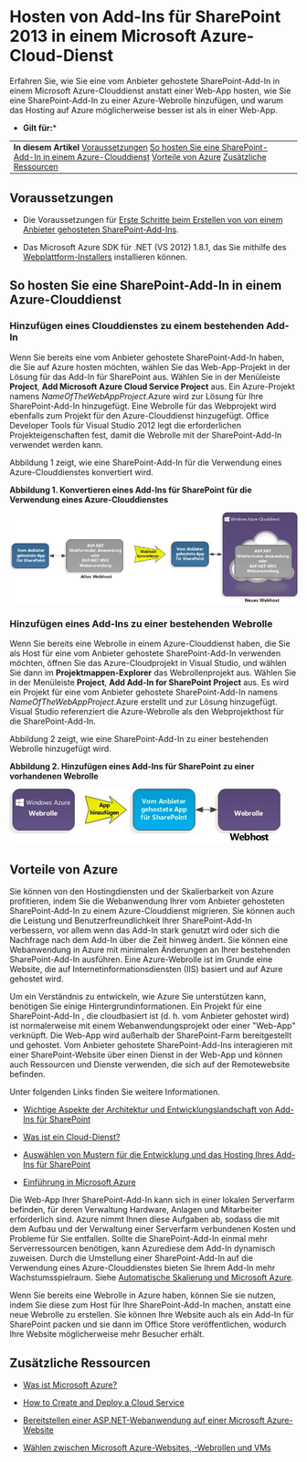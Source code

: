

# Hosten von Add-Ins für SharePoint 2013 in einem Microsoft Azure-Cloud-Dienst
Erfahren Sie, wie Sie eine vom Anbieter gehostete SharePoint-Add-In in einem Microsoft Azure-Clouddienst anstatt einer Web-App hosten, wie Sie eine SharePoint-Add-In zu einer Azure-Webrolle hinzufügen, und warum das Hosting auf Azure möglicherweise besser ist als in einer Web-App.
 * **Gilt für:*** 





|||
|:-----|:-----|
|**In diesem Artikel**          [Voraussetzungen](#SP15createselfhostapp_bk_prereq)           [So hosten Sie eine SharePoint-Add-In in einem Azure-Clouddienst](#SP15HostAzure_bk_HowTo)           [Vorteile von Azure](#SP15HostAzure_bk_Why)           [Zusätzliche Ressourcen](#SP15Devapps_AddtionalResources)||
 

## Voraussetzungen
<a name="SP15createselfhostapp_bk_prereq"> </a>


- Die Voraussetzungen für  [Erste Schritte beim Erstellen von von einem Anbieter gehosteten SharePoint-Add-Ins](get-started-creating-provider-hosted-sharepoint-add-ins.md).


- Das Microsoft Azure SDK für .NET (VS 2012) 1.8.1, das Sie mithilfe des  [Webplattform-Installers](http://www.microsoft.com/web/downloads/platform.aspx) installieren können.



## So hosten Sie eine SharePoint-Add-In in einem Azure-Clouddienst
<a name="SP15HostAzure_bk_HowTo"> </a>


### Hinzufügen eines Clouddienstes zu einem bestehenden Add-In

Wenn Sie bereits eine vom Anbieter gehostete SharePoint-Add-In haben, die Sie auf Azure hosten möchten, wählen Sie das Web-App-Projekt in der Lösung für das Add-In für SharePoint aus. Wählen Sie in der Menüleiste **Project**, **Add Microsoft Azure Cloud Service Project** aus. Ein Azure-Projekt namens _NameOfTheWebAppProject_.Azure wird zur Lösung für Ihre SharePoint-Add-In hinzugefügt. Eine Webrolle für das Webprojekt wird ebenfalls zum Projekt für den Azure-Clouddienst hinzugefügt. Office Developer Tools für Visual Studio 2012 legt die erforderlichen Projekteigenschaften fest, damit die Webrolle mit der SharePoint-Add-In verwendet werden kann.



Abbildung 1 zeigt, wie eine SharePoint-Add-In für die Verwendung eines Azure-Clouddienstes konvertiert wird.




**Abbildung 1. Konvertieren eines Add-Ins für SharePoint für die Verwendung eines Azure-Clouddienstes**








![Konvertieren einer App für SharePoint für die Verwendung einer Microsoft Azure-Webrolle](images/SP_15_App_ConvertAppToWebRole.jpg)












### Hinzufügen eines Add-Ins zu einer bestehenden Webrolle

Wenn Sie bereits eine Webrolle in einem Azure-Clouddienst haben, die Sie als Host für eine vom Anbieter gehostete SharePoint-Add-In verwenden möchten, öffnen Sie das Azure-Cloudprojekt in Visual Studio, und wählen Sie dann im **Projektmappen-Explorer** das Webrollenprojekt aus. Wählen Sie in der Menüleiste **Project**, **Add Add-In for SharePoint Project** aus. Es wird ein Projekt für eine vom Anbieter gehostete SharePoint-Add-In namens _NameOfTheWebAppProject_.Azure erstellt und zur Lösung hinzugefügt. Visual Studio referenziert die Azure-Webrolle als den Webprojekthost für die SharePoint-Add-In.



Abbildung 2 zeigt, wie eine SharePoint-Add-In zu einer bestehenden Webrolle hinzugefügt wird.




**Abbildung 2. Hinzufügen eines Add-Ins für SharePoint zu einer vorhandenen Webrolle**








![Hinzufügen einer App für SharePoint zu einer vorhandenen Webrolle](images/SP_15_App_AddAppToWebRole.jpg)












## Vorteile von Azure
<a name="SP15HostAzure_bk_Why"> </a>

Sie können von den Hostingdiensten und der Skalierbarkeit von Azure profitieren, indem Sie die Webanwendung Ihrer vom Anbieter gehosteten SharePoint-Add-In zu einem Azure-Clouddienst migrieren. Sie können auch die Leistung und Benutzerfreundlichkeit Ihrer SharePoint-Add-In verbessern, vor allem wenn das Add-In stark genutzt wird oder sich die Nachfrage nach dem Add-In über die Zeit hinweg ändert. Sie können eine Webanwendung in Azure mit minimalen Änderungen an Ihrer bestehenden SharePoint-Add-In ausführen. Eine Azure-Webrolle ist im Grunde eine Website, die auf Internetinformationsdiensten (IIS) basiert und auf Azure gehostet wird. 



Um ein Verständnis zu entwickeln, wie Azure Sie unterstützen kann, benötigen Sie einige Hintergrundinformationen. Ein Projekt für eine SharePoint-Add-In , die cloudbasiert ist (d. h. vom Anbieter gehostet wird) ist normalerweise mit einem Webanwendungsprojekt oder einer "Web-App" verknüpft. Die Web-App wird außerhalb der SharePoint-Farm bereitgestellt und gehostet. Vom Anbieter gehostete SharePoint-Add-Ins interagieren mit einer SharePoint-Website über einen Dienst in der Web-App und können auch Ressourcen und Dienste verwenden, die sich auf der Remotewebsite befinden.



Unter folgenden Links finden Sie weitere Informationen.




-  [Wichtige Aspekte der Architektur und Entwicklungslandschaft von Add-Ins für SharePoint](important-aspects-of-the-sharepoint-add-in-architecture-and-development-landscap.md)


-  [Was ist ein Cloud-Dienst?](http://www.windowsazure.com/de-de/manage/services/cloud-services/what-is-a-cloud-service/)


-  [Auswählen von Mustern für die Entwicklung und das Hosting Ihres Add-Ins für SharePoint](choose-patterns-for-developing-and-hosting-your-sharepoint-add-in.md)


-  [Einführung in Microsoft Azure](http://www.windowsazure.com/de-de/develop/net/fundamentals/intro-to-windows-azure/)


Die Web-App Ihrer SharePoint-Add-In kann sich in einer lokalen Serverfarm befinden, für deren Verwaltung Hardware, Anlagen und Mitarbeiter erforderlich sind. Azure nimmt Ihnen diese Aufgaben ab, sodass die mit dem Aufbau und der Verwaltung einer Serverfarm verbundenen Kosten und Probleme für Sie entfallen. Sollte die SharePoint-Add-In einmal mehr Serverressourcen benötigen, kann Azurediese dem Add-In dynamisch zuweisen. Durch die Umstellung einer SharePoint-Add-In auf die Verwendung eines Azure-Clouddienstes bieten Sie Ihrem Add-In mehr Wachstumsspielraum. Siehe  [Automatische Skalierung und Microsoft Azure](http://msdn.microsoft.com/de-de/library/hh680945%28v=pandp.50%29.aspx).



Wenn Sie bereits eine Webrolle in Azure haben, können Sie sie nutzen, indem Sie diese zum Host für Ihre SharePoint-Add-In machen, anstatt eine neue Webrolle zu erstellen. Sie können Ihre Website auch als ein Add-In für SharePoint packen und sie dann im Office Store veröffentlichen, wodurch Ihre Website möglicherweise mehr Besucher erhält.




## Zusätzliche Ressourcen
<a name="SP15Devapps_AddtionalResources"> </a>


-  [Was ist Microsoft Azure?](http://www.windowsazure.com/de-de/documentation/)


-  [How to Create and Deploy a Cloud Service](http://www.windowsazure.com/de-de/manage/services/cloud-services/how-to-create-and-deploy-a-cloud-service/)


-  [Bereitstellen einer ASP.NET-Webanwendung auf einer Microsoft Azure-Website](http://www.windowsazure.com/de-de/develop/net/tutorials/get-started/)


-  [Wählen zwischen Microsoft Azure-Websites, -Webrollen und VMs](http://dotnetthread.com/articles/30-Choosing-between-Windows-Azure-Web-Sites-Web-Roles-and-VMs.aspx)

  